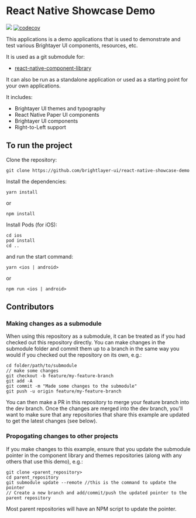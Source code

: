 # React Native Showcase Demo

[![](https://img.shields.io/circleci/project/github/brightlayer-ui/react-native-showcase-demo/master.svg?style=flat)](https://circleci.com/gh/brightlayer-ui/react-native-showcase-demo/tree/master) [![codecov](https://codecov.io/gh/brightlayer-ui/react-native-showcase-demo/branch/master/graph/badge.svg?token=6KBS9UWAXP)](https://codecov.io/gh/brightlayer-ui/react-native-showcase-demo)

This applications is a demo applications that is used to demonstrate and test various Brightayer UI components, resources, etc.

It is used as a git submodule for:

-   [react-native-component-library](https://github.com/brightlayer-ui/react-native-component-library)

It can also be run as a standalone application or used as a starting point for your own applications.

It includes:

-   Brightayer UI themes and typography
-   React Native Paper UI components
-   Brightayer UI components
-   Right-to-Left support

## To run the project

Clone the repository:

```
git clone https://github.com/brightlayer-ui/react-native-showcase-demo
```

Install the dependencies:

```
yarn install
```

or

```
npm install
```

Install Pods (for iOS):
```
cd ios
pod install
cd ..
```

and run the start command:

```
yarn <ios | android>
```

or

```
npm run <ios | android>
```

## Contributors

### Making changes as a submodule

When using this repository as a submodule, it can be treated as if you had checked out this repository directly. You can make changes in the submodule folder and commit them up to a branch in the same way you would if you checked out the repository on its own, e.g.:

```
cd folder/path/to/submodule
// make some changes
git checkout -b feature/my-feature-branch
git add -A
git commit -m "Made some changes to the submodule"
git push -u origin feature/my-feature-branch
```

You can then make a PR in this repository to merge your feature branch into the dev branch. Once the changes are merged into the dev branch, you'll want to make sure that any repositories that share this example are updated to get the latest changes (see below).

### Propogating changes to other projects

If you make changes to this example, ensure that you update the submodule pointer in the component library and themes repositories (along with any others that use this demo), e.g.:

```
git clone <parent_repository>
cd parent_repository
git submodule update --remote //this is the command to update the pointer
// Create a new branch and add/commit/push the updated pointer to the parent repository
```

Most parent repositories will have an NPM script to update the pointer.
